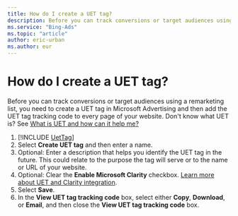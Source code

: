 ```yaml
---
title: How do I create a UET tag?
description: Before you can track conversions or target audiences using a remarketing list, you need to create a UET tag and then add the UET tag tracking code to every page of your website.
ms.service: "Bing-Ads"
ms.topic: "article"
author: eric-urban
ms.author: eur
---
```


# How do I create a UET tag?

Before you can track conversions or target audiences using a remarketing list, you need to create a UET tag in Microsoft Advertising and then add the UET tag tracking code to every page of your website. Don't know what UET is? See [What is UET and how can it help me?](./hlp_BA_CONC_UETv2WhatIsTag.md)

1. [!INCLUDE [UetTag](./includes/UetTag.md)]
1. Select **Create UET tag** and then enter a name.
1. Optional: Enter a description that helps you identify the UET tag in the future. This could relate to the purpose the tag will serve or to the name or URL of your website.
1. Optional: Clear the **Enable Microsoft&nbsp;Clarity** checkbox. [Learn more about UET and Clarity integration](./hlp_BA_CONC_UET_Clarity.md).
1. Select **Save**.
1. In the **View UET tag tracking code** box, select either **Copy**, **Download**, or **Email**, and then close the **View UET tag tracking code** box.



